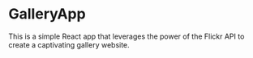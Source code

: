 # GalleryApp
This is a simple React app that leverages the power of the Flickr API to create a captivating gallery website.
